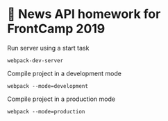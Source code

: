 # 🚀 News API homework for FrontCamp 2019

Run server using a start task

```
webpack-dev-server
```

Compile project in a development mode

```
webpack --mode=development
```

Compile project in a production mode

```
webpack --mode=production
```
